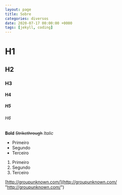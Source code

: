 ```yaml
---
layout: page
title: Sobre
categories: diversos
date: 2020-07-17 00:00:00 +0000
tags: [jekyll, coding]
---
```


# H1
## H2
### H3
#### H4
##### H5
###### H6

**Bold**
~~Strikethrough~~
*Italic*

- Primeiro
- Segundo
- Terceiro

1. Primeiro
2. Segundo
3. Terceiro

[http://groupunknown.com/](http://groupunknown.com/ "http://groupunknown.com/")
